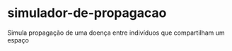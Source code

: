# simulador-de-propagacao
Simula propagação de uma doença entre indivíduos que compartilham um espaço
